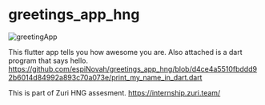 # greetings_app_hng

![greetingApp](https://user-images.githubusercontent.com/81432480/130297378-199b2695-dfb1-4464-a7c5-ee9caeb48fc5.gif)

This flutter app tells you how awesome you are. Also attached is a dart program that says hello. https://github.com/espiNovah/greetings_app_hng/blob/d4ce4a5510fbddd92b6014d84992a893c70a073e/print_my_name_in_dart.dart

This is part of Zuri HNG assesment. https://internship.zuri.team/
